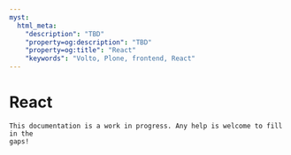 ```yaml
---
myst:
  html_meta:
    "description": "TBD"
    "property=og:description": "TBD"
    "property=og:title": "React"
    "keywords": "Volto, Plone, frontend, React"
---
```


# React

```{note}
This documentation is a work in progress. Any help is welcome to fill in the
gaps!
```
